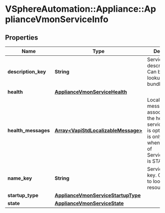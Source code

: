 # VSphereAutomation::Appliance::ApplianceVmonServiceInfo

## Properties
Name | Type | Description | Notes
------------ | ------------- | ------------- | -------------
**description_key** | **String** | Service description key. Can be used to lookup resource bundle | 
**health** | [**ApplianceVmonServiceHealth**](ApplianceVmonServiceHealth.md) |  | [optional] 
**health_messages** | [**Array&lt;VapiStdLocalizableMessage&gt;**](VapiStdLocalizableMessage.md) | Localizable messages associated with the health of the service This field is optional and it is only relevant when the value of Service.Info.state is STARTED. | [optional] 
**name_key** | **String** | Service name key. Can be used to lookup resource bundle | 
**startup_type** | [**ApplianceVmonServiceStartupType**](ApplianceVmonServiceStartupType.md) |  | 
**state** | [**ApplianceVmonServiceState**](ApplianceVmonServiceState.md) |  | 


